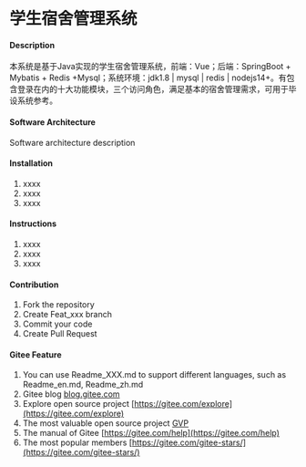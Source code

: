 # 学生宿舍管理系统

#### Description
本系统是基于Java实现的学生宿舍管理系统，前端：Vue；后端：SpringBoot + Mybatis + Redis +Mysql；系统环境：jdk1.8 | mysql | redis | nodejs14+。有包含登录在内的十大功能模块，三个访问角色，满足基本的宿舍管理需求，可用于毕设系统参考。

#### Software Architecture
Software architecture description

#### Installation

1.  xxxx
2.  xxxx
3.  xxxx

#### Instructions

1.  xxxx
2.  xxxx
3.  xxxx

#### Contribution

1.  Fork the repository
2.  Create Feat_xxx branch
3.  Commit your code
4.  Create Pull Request


#### Gitee Feature

1.  You can use Readme\_XXX.md to support different languages, such as Readme\_en.md, Readme\_zh.md
2.  Gitee blog [blog.gitee.com](https://blog.gitee.com)
3.  Explore open source project [https://gitee.com/explore](https://gitee.com/explore)
4.  The most valuable open source project [GVP](https://gitee.com/gvp)
5.  The manual of Gitee [https://gitee.com/help](https://gitee.com/help)
6.  The most popular members  [https://gitee.com/gitee-stars/](https://gitee.com/gitee-stars/)
